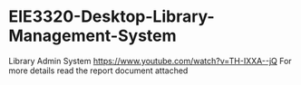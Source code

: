 # EIE3320-Desktop-Library-Management-System
Library Admin System
https://www.youtube.com/watch?v=TH-IXXA--jQ
For more details read the report document attached
